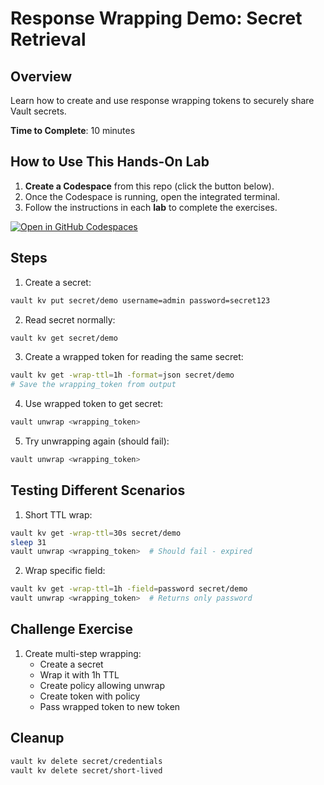 # Response Wrapping Demo: Secret Retrieval

## Overview
Learn how to create and use response wrapping tokens to securely share Vault secrets.

**Time to Complete**: 10 minutes

## How to Use This Hands-On Lab

1. **Create a Codespace** from this repo (click the button below).  
2. Once the Codespace is running, open the integrated terminal.
3. Follow the instructions in each **lab** to complete the exercises.

[![Open in GitHub Codespaces](https://github.com/codespaces/badge.svg)](https://codespaces.new/btkrausen/vault-codespaces)

## Steps

1. Create a secret:
```bash
vault kv put secret/demo username=admin password=secret123
```

2. Read secret normally:
```bash
vault kv get secret/demo
```

3. Create a wrapped token for reading the same secret:
```bash
vault kv get -wrap-ttl=1h -format=json secret/demo
# Save the wrapping_token from output
```

4. Use wrapped token to get secret:
```bash
vault unwrap <wrapping_token>
```

5. Try unwrapping again (should fail):
```bash
vault unwrap <wrapping_token>
```

## Testing Different Scenarios

1. Short TTL wrap:
```bash
vault kv get -wrap-ttl=30s secret/demo
sleep 31
vault unwrap <wrapping_token>  # Should fail - expired
```

2. Wrap specific field:
```bash
vault kv get -wrap-ttl=1h -field=password secret/demo
vault unwrap <wrapping_token>  # Returns only password
```

## Challenge Exercise

1. Create multi-step wrapping:
   - Create a secret
   - Wrap it with 1h TTL
   - Create policy allowing unwrap
   - Create token with policy
   - Pass wrapped token to new token

## Cleanup
```bash
vault kv delete secret/credentials
vault kv delete secret/short-lived
```
